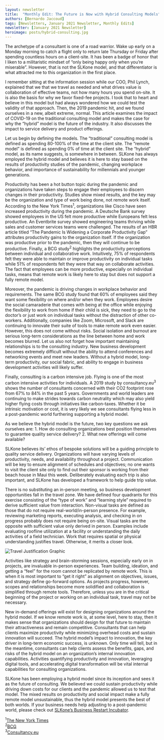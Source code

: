 ```yaml
---
layout: newsletter
title:  "Monthly Edit: The Future is Now with Hybrid Consulting Models"
authors: [Bernardo Jaccoud]
tags: [Newsletters, January 2021 Newsletter, Monthly Edits]
newsletter: [January 2021 Newsletter]
heroimage: posts/hybrid-consulting.jpg
---
```

The archetype of a consultant is one of a road warrior. Wake up early on a Monday morning to catch a flight only to return late Thursday or Friday after spending countless hours on a client-site. It has been a badge of honor that I liken to a militaristic mindset of “only being happy only when you’re miserable”. However, that is not the SLKone model, and that differentiator is what attracted me to this organization in the first place. 

I remember sitting at the information session while our COO, Phil Lynch, explained that we that we travel as needed and what drives value is collaboration of effective teams, not how many hours you spend on-site. It is also the basis for why we favor fixed-fee projects. I took that to heart and believe in this model but had always wondered how we could test the validity of that approach. Then, the 2019 pandemic hit, and we found ourselves in a new, albeit extreme, normal. This article examines the impact of COVID-19 on the traditional consulting model and makes the case for why the “hybrid” model is the future of the industry. It also discusses the impact to service delivery and product offerings.

Let us begin by defining the models. The “traditional” consulting model is defined as spending 80-100% of the time at the client site. The “remote model” is defined as spending 0% of time at the client site. The “hybrid” model, as its name suggests, is somewhere in between. SLKone has always employed the hybrid model and believes it is here to stay based on the results of productivity studies of the pandemic, changing workplace behavior, and importance of sustainability for millennials and younger generations.

Productivity has been a hot button topic during the pandemic and organizations have taken steps to engage their employees to discern changes in their productivity. Studies show mixed results, and the key may be the organization and type of work being done, not remote work itself. According to the New York Times<sup>1</sup>, organizations like Cisco have seen increased productivity during the pandemic. A Deutsche Bank survey showed employees in the US felt more productive while Europeans felt less productive. An Eventbrite survey showed engineering teams thriving while sales and customer services teams were challenged. The results of an HBR article titled “The Pandemic Is Widening a Corporate Productivity Gap” attributes productivity gains to the organization itself. If the organization was productive prior to the pandemic, then they will continue to be productive. Finally, a BCG study<sup>2</sup> highlights the productivity perceptions between individual and collaborative work. Intuitively, 75% of respondents felt they were able to maintain or improve productivity on individual tasks while 51% of respondents felt they were that way on collaborate activities. The fact that employees can be more productive, especially on individual tasks, means that remote work is likely here to stay but does not support a fully remote model. 

Moreover, the pandemic is driving changes in workplace behavior and requirements. The same BCG study found that 60% of employees said they want some flexibility on where and/or when they work. Employees desire the social camaraderie that comes with being at the office while enjoying the flexibility to work from home if their child is sick, they need to go to the doctor’s or just work on individual tasks without the distraction of other co-workers. Additionally, companies like Zoom, Microsoft, and Slack are continuing to innovate their suite of tools to make remote work even easier. However, this does not come without risks. Social isolation and burnout are serious long-term considerations as the line between home and work becomes blurred. Let us also not forget how important maintaining relationships is to the consulting industry. New business development becomes extremely difficult without the ability to attend conferences and networking events and meet new leaders. Without a hybrid model, long-term productivity, our social fabric, and ability to engage in business development activities will likely suffer. 

Finally, consulting is a carbon intensive job. Flying is one of the most carbon intensive activities for individuals. A 2019 study by consultancy.eu<sup>3</sup> shows the number of consultants concerned with their CO2 footprint rose from 67% to 84% in the past 5 years. Governments and world leaders are continuing to make strides towards carbon neutrality which may also yield higher flying costs through initiatives like carbon-taxes. Whether it be intrinsic motivation or cost, it is very likely we see consultants flying less in a post-pandemic world furthering supporting a hybrid model.

As we believe the hybrid model is the future, two key questions we ask ourselves are: 1. How do consulting organizations best position themselves to guarantee quality service delivery? 2. What new offerings will come available? 

SLKone believes its’ ethos of bespoke solutions will be a guiding principle to quality service delivery. Organizations will have varying levels of productivity, needs, and availability throughout a project. Communication will be key to ensure alignment of schedules and objectives; no one wants to visit the client site only to find out their sponsor is working from their beach house in Maui this week. Deliberately evaluating each trip is also important, and SLKone has developed a framework to help guide trip value. 

There is no substituting an in-person meeting, so business development opportunities fall in the travel zone. We have defined four quadrants for this exercise consisting of the “type of work” and “learning style” required to derive sufficient value from interaction. Non-visual tasks are defined as those that do not require real-world/in-person presence. For example, reviewing marketing reports, executing analysis, and checking in on progress probably does not require being on-site. Visual tasks are the opposite with sufficient value only derived in person. Examples include evaluating roofline utilization at a facility or understanding the daily activities of a field technician. Work that requires spatial or physical understanding justifies travel. Otherwise, it merits a closer look.  

<img src="https://slkone.com/images/figure.jpg" alt="Travel Justification Graphic">

Activities like strategy and brain-storming sessions, especially early on in projects, are invaluable in-person experiences. Team building, ideation, and getting a “feel” for the room cannot be replicated by remote work. This is when it is most important to “get it right” as alignment on objectives, issues, and strategy define go-forward options. As projects progress, however, scopes and relationships become more solidified and collaboration is simplified through remote tools. Therefore, unless you are in the critical beginning of the project or working on an individual task, travel may not be necessary. 

New in-demand offerings will exist for designing organizations around the hybrid model. If we know remote work is, at some level, here to stay, then it makes sense that organizations should design for that future to maintain their attractiveness and remain competitive. Consultants that can help clients maximize productivity while minimizing overhead costs and sustain innovation will succeed. The hybrid model’s impact to innovation, the key driver in long-term economic success, is unknown. Only time will tell, but in the meantime, consultants can help clients assess the benefits, gaps, and risks of the hybrid model on an organization’s internal innovation capabilities. Activities quantifying productivity and innovation, leveraging digital tools, and accelerating digital transformation will be vital internal capabilities for consulting organizations. 

SLKone has been employing a hybrid model since its inception and sees it as the future of consulting. We believed we could sustain productivity while driving down costs for our clients and the pandemic allowed us to test that model. The mixed results on productivity and social impact make a fully remote model unsustainable, thus the hybrid model presents the best of both worlds. If your business needs help adjusting to a post-pandemic world, please check out <a href="https://slkone.com/restart/">SLKone’s Business Restart Incubator</a>.

<sup>1</sup><a href="https://nyti.ms/2IQ9rm6">The New York Times</a><br>
<sup>2</sup><a href="https://on.bcg.com/3qYwCf8">BCG</a><br>
<sup>3</sup><a href="https://bit.ly/3gNzGpQ">Consultancy.eu</a>
